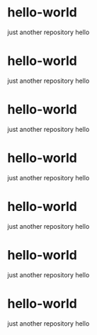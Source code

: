# hello-world
just another repository
hello
# hello-world
just another repository
hello
# hello-world
just another repository
hello
# hello-world
just another repository
hello
# hello-world
just another repository
hello
# hello-world
just another repository
hello
# hello-world
just another repository
hello

